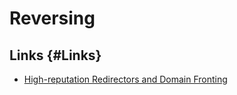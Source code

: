 # Reversing

## Links {#Links}

* [High-reputation Redirectors and Domain Fronting](https://blog.cobaltstrike.com/2017/02/06/high-reputation-redirectors-and-domain-fronting/)


